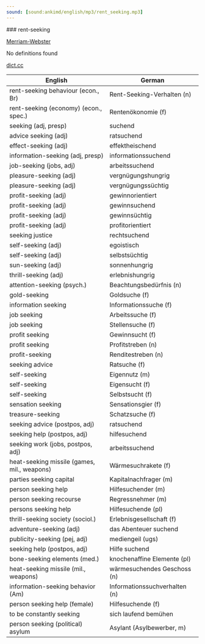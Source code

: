 ```yaml
---
sound: [sound:ankimd/english/mp3/rent_seeking.mp3]
---
```


\### rent-seeking

[Merriam-Webster](https://www.merriam-webster.com/dictionary/rent-seeking)

No definitions found

[dict.cc](https://www.dict.cc/rent-seeking)

| English        | German       |
| -------------- | ------------ |
| rent-seeking behaviour (econ., Br) | Rent-Seeking-Verhalten (n) |
| rent-seeking (economy) (econ., spec.) | Rentenökonomie (f) |
| seeking (adj, presp) | suchend |
| advice seeking (adj) | ratsuchend |
| effect-seeking (adj) | effektheischend |
| information-seeking (adj, presp) | informationssuchend |
| job-seeking (jobs, adj) | arbeitssuchend |
| pleasure-seeking (adj) | vergnügungshungrig |
| pleasure-seeking (adj) | vergnügungssüchtig |
| profit-seeking (adj) | gewinnorientiert |
| profit-seeking (adj) | gewinnsuchend |
| profit-seeking (adj) | gewinnsüchtig |
| profit-seeking (adj) | profitorientiert |
| seeking justice | rechtsuchend |
| self-seeking (adj) | egoistisch |
| self-seeking (adj) | selbstsüchtig |
| sun-seeking (adj) | sonnenhungrig |
| thrill-seeking (adj) | erlebnishungrig |
| attention-seeking (psych.) | Beachtungsbedürfnis (n) |
| gold-seeking | Goldsuche (f) |
| information seeking | Informationssuche (f) |
| job seeking | Arbeitssuche (f) |
| job seeking | Stellensuche (f) |
| profit seeking | Gewinnsucht (f) |
| profit seeking | Profitstreben (n) |
| profit-seeking | Renditestreben (n) |
| seeking advice | Ratsuche (f) |
| self-seeking | Eigennutz (m) |
| self-seeking | Eigensucht (f) |
| self-seeking | Selbstsucht (f) |
| sensation seeking | Sensationsgier (f) |
| treasure-seeking | Schatzsuche (f) |
| seeking advice (postpos, adj) | ratsuchend |
| seeking help (postpos, adj) | hilfesuchend |
| seeking work (jobs, postpos, adj) | arbeitssuchend |
| heat-seeking missile (games, mil., weapons) | Wärmesuchrakete (f) |
| parties seeking capital | Kapitalnachfrager (m) |
| person seeking help | Hilfesuchender (m) |
| person seeking recourse | Regressnehmer (m) |
| persons seeking help | Hilfesuchende (pl) |
| thrill-seeking society (sociol.) | Erlebnisgesellschaft (f) |
| adventure-seeking (adj) | das Abenteuer suchend |
| publicity-seeking (pej, adj) | mediengeil (ugs) |
| seeking help (postpos, adj) | Hilfe suchend |
| bone-seeking elements (med.) | knochenaffine Elemente (pl) |
| heat-seeking missile (mil., weapons) | wärmesuchendes Geschoss (n) |
| information-seeking behavior (Am) | Informationssuchverhalten (n) |
| person seeking help (female) | Hilfesuchende (f) |
| to be constantly seeking | sich laufend bemühen |
| person seeking (political) asylum | Asylant (Asylbewerber, m) |

